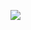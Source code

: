 [![](https://mermaid.ink/img/pako:eNqNVV1z2jgU_St3_NAnkgECm5SH3QGTprT5oDFJ25g8KPY1aGJLHkkkoR7--16ujOtOp7PLC5bP0f0450qugkSnGIyCLNevyVoYt1QAdvO0MqJcw4160sKkUq32rwHGceSI8whHR3_DpLqzaECXqCyIstx5zoTBsJpZcGtpIZPGOnBGlv_UjJAY8B0tE6fxzySw2DhtpMgfPXHKjPM4epYlOA0K3xxYhyXjqNL93zmTPsQLygBTdELmlvEPDFzE97iWSY4wU5k2hXBSK8YvGP9YLcQzQikTtzEIOoNcJtQRvcqFQy75IzNn1U253yxyuJhHEJFaVLNvatZu6VO8x5BZ78Cu9Ss8CefQbEEWpUgcp__E3M9xJDJcGPGCOYwTJ18oafrYxLzW_0X7zITL6kqmR6xBuMbk-Ugqu_vFywPupb3kXVfV3OiidEDKQIR5JrH26Irxa2-xI4Us2DZ-zfgNlwVjY6igg2t-67yarZQmFUrOcPB-3hbqS3yLhVQpbDiL5kR1njrYF19H_Fsdj614tUi3pIG1mNYpLeBbgrTMZSGbAm7bBUTxZcucd5AY6WRCBivtZEZPzbAARLxj0QzBCM4LNCtUyRbGORq3byDRypHBtp2srm5OzZYoXF0dJFsayjr24k9q1jPuPb6Lf2acbJyrS2scblAf9I433VehVnQG_eDXyevy7ttafI0jygaptM6gJZnlSjWefmXKt1YBglt-lW4NufZCdSD1x6_zq0ffePP3lnKhyHPAJhZ5-0KHzqtWt3z3_6b_8k_K3TDwQKffyGwLv-EPjI_H_t64xUSbFEKDTeTx2N9yk2qqX1WuRQqGWbsWGoaVP-tCabUt5A8at1Q4wZyJvwrPfUNheFgFnYBaL4RM6eKt9tgycGuSYxmM6DEV5nkZLNWOeIIuxGirkmDkzAY7waak6DiVghwvglEmcktvS6EetC4OJFoGoyp4C0b94fD4fa9_dto_6Q0Gw5NevxNsg9Hp8fB9b3h21u13T_qD0-7prhP84AC94y7_eoPuX2e9k8GwE2Aq6VK-8p8J_lrs_gWzk_h7?type=png)](https://mermaid.live/edit#pako:eNqNVV1z2jgU_St3_NAnkgECm5SH3QGTprT5oDFJ25g8KPY1aGJLHkkkoR7--16ujOtOp7PLC5bP0f0450qugkSnGIyCLNevyVoYt1QAdvO0MqJcw4160sKkUq32rwHGceSI8whHR3_DpLqzaECXqCyIstx5zoTBsJpZcGtpIZPGOnBGlv_UjJAY8B0tE6fxzySw2DhtpMgfPXHKjPM4epYlOA0K3xxYhyXjqNL93zmTPsQLygBTdELmlvEPDFzE97iWSY4wU5k2hXBSK8YvGP9YLcQzQikTtzEIOoNcJtQRvcqFQy75IzNn1U253yxyuJhHEJFaVLNvatZu6VO8x5BZ78Cu9Ss8CefQbEEWpUgcp__E3M9xJDJcGPGCOYwTJ18oafrYxLzW_0X7zITL6kqmR6xBuMbk-Ugqu_vFywPupb3kXVfV3OiidEDKQIR5JrH26Irxa2-xI4Us2DZ-zfgNlwVjY6igg2t-67yarZQmFUrOcPB-3hbqS3yLhVQpbDiL5kR1njrYF19H_Fsdj614tUi3pIG1mNYpLeBbgrTMZSGbAm7bBUTxZcucd5AY6WRCBivtZEZPzbAARLxj0QzBCM4LNCtUyRbGORq3byDRypHBtp2srm5OzZYoXF0dJFsayjr24k9q1jPuPb6Lf2acbJyrS2scblAf9I433VehVnQG_eDXyevy7ttafI0jygaptM6gJZnlSjWefmXKt1YBglt-lW4NufZCdSD1x6_zq0ffePP3lnKhyHPAJhZ5-0KHzqtWt3z3_6b_8k_K3TDwQKffyGwLv-EPjI_H_t64xUSbFEKDTeTx2N9yk2qqX1WuRQqGWbsWGoaVP-tCabUt5A8at1Q4wZyJvwrPfUNheFgFnYBaL4RM6eKt9tgycGuSYxmM6DEV5nkZLNWOeIIuxGirkmDkzAY7waak6DiVghwvglEmcktvS6EetC4OJFoGoyp4C0b94fD4fa9_dto_6Q0Gw5NevxNsg9Hp8fB9b3h21u13T_qD0-7prhP84AC94y7_eoPuX2e9k8GwE2Aq6VK-8p8J_lrs_gWzk_h7)